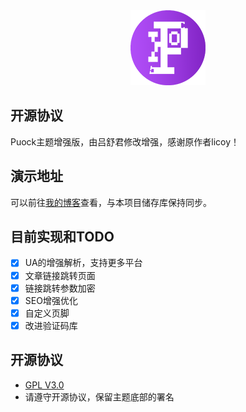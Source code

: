 <div align="center">
<img alt="logo" height="120" src="./assets/img/logo/puock.png" width="120"/>
</div>

## 开源协议

Puock主题增强版，由吕舒君修改增强，感谢原作者licoy！

## 演示地址

可以前往[我的博客](https://cszj.wang)查看，与本项目储存库保持同步。

## 目前实现和TODO
- [x] UA的增强解析，支持更多平台
- [x] 文章链接跳转页面
- [x] 链接跳转参数加密
- [x] SEO增强优化
- [x] 自定义页脚
- [x] 改进验证码库

## 开源协议

- [GPL V3.0](./LICENSE)
- 请遵守开源协议，保留主题底部的署名
